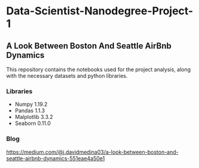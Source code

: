 # Data-Scientist-Nanodegree-Project-1
## A Look Between Boston And Seattle AirBnb Dynamics
This repository contains the notebooks used for the project analysis, along with the necessary datasets and python libraries.


### Libraries
- Numpy 1.19.2
- Pandas 1.1.3
- Malplotlib 3.3.2
- Seaborn 0.11.0

### Blog
https://medium.com/@j.davidmedina03/a-look-between-boston-and-seattle-airbnb-dynamics-551eae4a50e1
